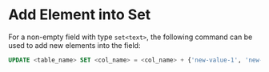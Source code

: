 # Add Element into Set

For a non-empty field with type `set<text>`, the following command can be used to add new elements into the field:

```sql
UPDATE <table_name> SET <col_name> = <col_name> + {'new-value-1', 'new-value-2'} WHERE <condition>;
```
